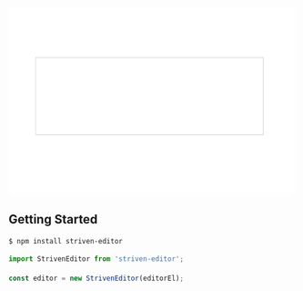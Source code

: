 <div style="text-align: center">
    <img src="./striven-editor.gif" alt="stirven-editor" />
</div>

## Getting Started

```sh
$ npm install striven-editor
```

```js
import StrivenEditor from 'striven-editor';

const editor = new StrivenEditor(editorEl);
```